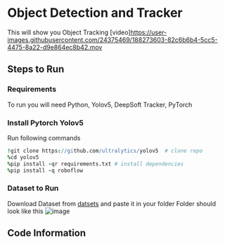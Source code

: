 # Object Detection and Tracker
This will show you Object Tracking
[video]https://user-images.githubusercontent.com/24375469/188273603-82c6b6b4-5cc5-4475-8a22-d9e864ec8b42.mov

## Steps to Run

### Requirements

To run you will need Python, Yolov5, DeepSoft Tracker, PyTorch


### Install Pytorch Yolov5 

Run following commands
```coffee
!git clone https://github.com/ultralytics/yolov5  # clone repo
%cd yolov5
%pip install -qr requirements.txt # install dependencies
%pip install -q roboflow
```

### Dataset to Run

Download Dataset from [datsets](https://1drv.ms/u/s!Ap4n1qGJ_Eu0gr8_Hotjglk9i1aNmQ?e=fWwhzu) and paste it in your folder
Folder should look like this
![image](https://user-images.githubusercontent.com/24375469/188274022-23dc0bbc-e2ba-445c-b70b-83ba1d836afc.png)

## Code Information
